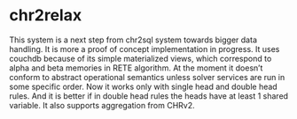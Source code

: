chr2relax
=========

This system is a next step from chr2sql system towards bigger data handling. It 
is more a proof of concept implementation in progress. It uses couchdb because 
of its simple materialized views, which correspond to alpha and beta memories 
in RETE algorithm. At the moment it doesn’t conform to abstract operational 
semantics unless solver services are run in some specific order. Now it works 
only with single head and double head rules. And it is better if in double head 
rules the heads have at least 1 shared variable. It also supports aggregation 
from CHRv2.


